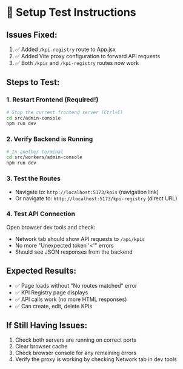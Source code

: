 # 🔧 Setup Test Instructions

## Issues Fixed:
1. ✅ Added `/kpi-registry` route to App.jsx
2. ✅ Added Vite proxy configuration to forward API requests
3. ✅ Both `/kpis` and `/kpi-registry` routes now work

## Steps to Test:

### 1. Restart Frontend (Required!)
```bash
# Stop the current frontend server (Ctrl+C)
cd src/admin-console
npm run dev
```

### 2. Verify Backend is Running
```bash
# In another terminal
cd src/workers/admin-console  
npm run dev
```

### 3. Test the Routes
- Navigate to: `http://localhost:5173/kpis` (navigation link)
- Or navigate to: `http://localhost:5173/kpi-registry` (direct URL)

### 4. Test API Connection
Open browser dev tools and check:
- Network tab should show API requests to `/api/kpis`
- No more "Unexpected token '<'" errors
- Should see JSON responses from the backend

## Expected Results:
- ✅ Page loads without "No routes matched" error
- ✅ KPI Registry page displays
- ✅ API calls work (no more HTML responses)
- ✅ Can create, edit, delete KPIs

## If Still Having Issues:
1. Check both servers are running on correct ports
2. Clear browser cache
3. Check browser console for any remaining errors
4. Verify the proxy is working by checking Network tab in dev tools